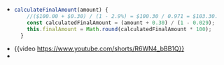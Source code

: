 - ```javascript
  calculateFinalAmount(amount) {
      //($100.00 + $0.30) / (1 - 2.9%) = $100.30 / 0.971 = $103.30.
      const calculatedFinalAmount = (amount + 0.30) / (1 - 0.029);
      this.finalAmount = Math.round(calculatedFinalAmount * 100);
    }
  ```
- {{video https://www.youtube.com/shorts/R6WN4_bBB1Q}}
-